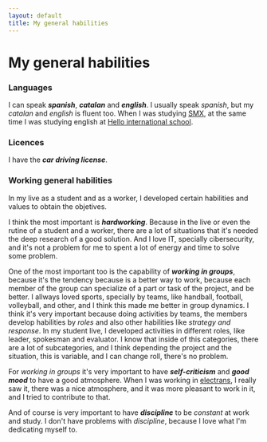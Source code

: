 ```yaml
---
layout: default
title: My general habilities
---
```

# My general habilities

### Languages
I can speak **_spanish_**, **_catalan_** and **_english_**. I usually speak _spanish_, but my _catalan_ and _english_ is fluent too. When I was studying [SMX](https://agora.xtec.cat/ies-estatut/estudis-2/cicles-formatius/sistemes-microinformatics-i-xarxes-smx/), at the same time I was studying english at [Hello international school](https://www.hellointernationalschool.com/).

### Licences
I have the **_car driving license_**.

### Working general habilities
In my live as a student and as a worker, I developed certain habilities and values to obtain the objetives.

I think the most important is **_hardworking_**. Because in the live or even the rutine of a student and a worker, there are a lot of situations that it's needed the deep research of a good solution. And I love IT, specially cibersecurity, and it's not a problem for me to spent a lot of energy and time to solve some problem.

One of the most important too is the capability of **_working in groups_**, because it's the tendency because is a better way to work, because each member of the group can specialize of a part or task of the project, and be better. I allways loved sports, specially by teams, like handball, football, volleyball, and other, and I think this made me better in group dynamics. I think it's very important because doing activities by teams, the members develop habilities by _roles_ and also other habilities like _strategy and response_. In my student live, I developed activities in different roles, like leader, spokesman and evaluator. I know that inside of this categories, there are a lot of subcategories, and I think depending the project and the situation, this is variable, and I can change roll, there's no problem.

For _working in groups_ it's very important to have **_self-criticism_** and **_good mood_** to have a good atmosphere. When I was working in [electrans](https://www.electrans.es/), I really saw it, there was a nice atmosphere, and it was more pleasant to work in it, and I tried to contribute to that.

And of course is very important to have **_discipline_** to be _constant_ at work and study. I don't have problems with _discipline_, because I love what I'm dedicating myself to.
